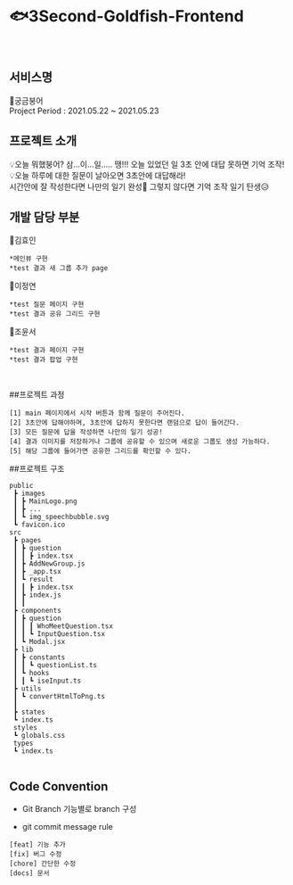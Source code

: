 # 🐟3Second-Goldfish-Frontend
<br/>

## 서비스명
🐠궁금붕어
<br/>
Project Period : 2021.05.22 ~ 2021.05.23
## 프로젝트 소개 
💡오늘 뭐했붕어? 삼...이...일..... 땡!!! 오늘 있었던 일 3초 안에 대답 못하면 기억 조작!
</br>
💡오늘 하루에 대한 질문이 날아오면 3초안에 대답해라! 
</br>  시간안에 잘 작성한다면 나만의 일기 완성🤩 그렇지 않다면 기억 조작 일기 탄생😥 
</br>

## 개발 담당 부분
🙌김효인
```
*메인뷰 구현
*test 결과 새 그룹 추가 page
```
🙌이정연
```
*test 질문 페이지 구현
*test 결과 공유 그리드 구현
```
🙌조윤서
```
*test 결과 페이지 구현
*test 결과 팝업 구현
```
</br>

##프로젝트 과정
```
[1] main 페이지에서 시작 버튼과 함께 질문이 주어진다.
[2] 3초안에 답해야하며, 3초안에 답하지 못한다면 랜덤으로 답이 들어간다.
[3] 모든 질문에 답을 작성하면 나만의 일기 성공! 
[4] 결과 이미지를 저장하거나 그룹에 공유할 수 있으며 새로운 그룹도 생성 가능하다.
[5] 해당 그룹에 들어가면 공유한 그리드를 확인할 수 있다.
```

##프로젝트 구조
```
public
 ┣ images
 ┃ ┣ MainLogo.png
 ┃ ┣ ...
 ┃ ┗ img_speechbubble.svg
 ┗ favicon.ico
src
 ┣ pages
 ┃ ┣ question
 ┃ ┃ ┣ index.tsx
 ┃ ┣ AddNewGroup.js
 ┃ ┣ _app.tsx
 ┃ ┗ result
 ┃ ┃ ┣ index.tsx
 ┃ ┣ index.js
 ┃ ┃ 
 ┣ components
 ┃ ┣ question
 ┃ ┃ ┃ WhoMeetQuestion.tsx
 ┃ ┃ ┗ InputQuestion.tsx
 ┃ ┗ Modal.jsx
 ┣ lib
 ┃ ┣ constants
 ┃ ┃ ┗ questionList.ts
 ┃ ┗ hooks
 ┃ ┃ ┗ iseInput.ts
 ┣ utils
 ┃ ┗ convertHtmlToPng.ts
 ┃  
 ┣ states
 ┗ index.ts 
 styles
 ┗ globals.css
 types
 ┗ index.ts
 

```

## Code Convention
* Git Branch
기능별로 branch 구성

* git commit message rule
```
[feat] 기능 추가
[fix] 버그 수정
[chore] 간단한 수정
[docs] 문서
```
